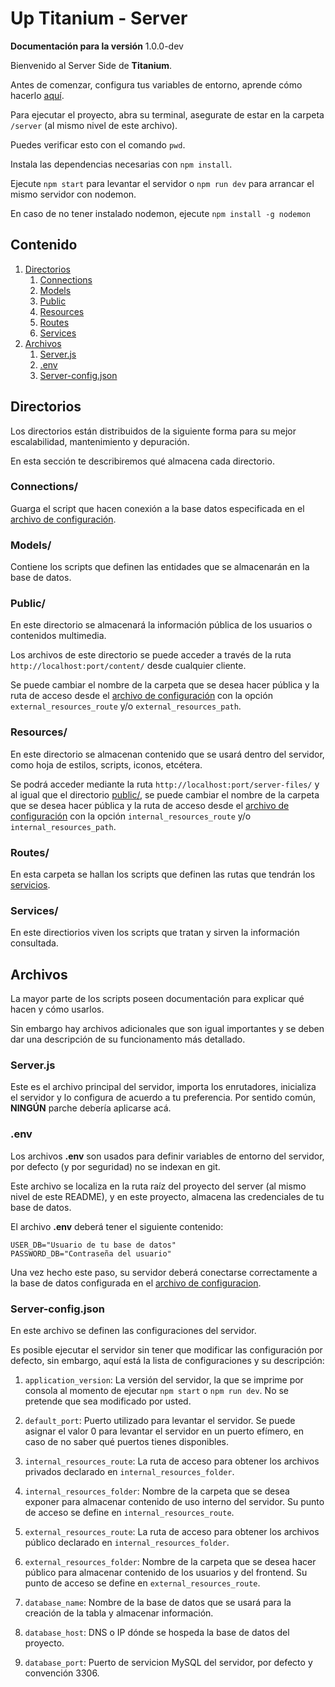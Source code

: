 # Up Titanium - Server
<!-- 
Si concideran pertinente y necesario, actualicen y corrijan este documento :)
 -->
**Documentación para la versión** 1.0.0-dev

Bienvenido al Server Side de **Titanium**.

Antes de comenzar, configura tus variables de entorno, aprende cómo hacerlo [aquí](#env).

Para ejecutar el proyecto, abra su terminal, asegurate de estar en la carpeta `/server` (al mismo nivel de este archivo).

Puedes verificar esto con el comando `pwd`.

Instala las dependencias necesarias con `npm install`.

Ejecute `npm start` para levantar el servidor o `npm run dev` para arrancar el mismo servidor con nodemon.

En caso de no tener instalado nodemon, ejecute `npm install -g nodemon`

## Contenido
1. [Directorios](#directorios)
    1. [Connections](#connections)
    2. [Models](#models)
    3. [Public](#public)
    4. [Resources](#resources)
    5. [Routes](#routes)
    6. [Services](#services)
2. [Archivos](#archivos)
    1. [Server.js](#serverjs)
    2. [.env](#env)
    3. [Server-config.json](#server-configjson)

## Directorios
Los directorios están distribuidos de la siguiente forma para su mejor escalabilidad, mantenimiento y depuración.

En esta sección te describiremos qué almacena cada directorio.

### Connections/
Guarga el script que hacen conexión a la base datos especificada en el [archivo de configuración](#server-configjson).

### Models/
Contiene los scripts que definen las entidades que se almacenarán en la base de datos.

### Public/
En este directorio se almacenará la información pública de los usuarios o contenidos multimedia. 

Los archivos de este directorio se puede acceder a través de la ruta `http://localhost:port/content/` desde cualquier cliente.

Se puede cambiar el nombre de la carpeta que se desea hacer pública y la ruta de acceso desde el [archivo de configuración](#server-configjson) con la opción `external_resources_route` y/o `external_resources_path`.

### Resources/
En este directorio se almacenan contenido que se usará dentro del servidor, como hoja de estilos, scripts, iconos, etcétera.

Se podrá acceder mediante la ruta `http://localhost:port/server-files/` y al igual que el directorio [public/](#public), se puede cambiar el nombre de la carpeta que se desea hacer pública y la ruta de acceso desde el [archivo de configuración](#server-configjson) con la opción `internal_resources_route` y/o `internal_resources_path`.

### Routes/
En esta carpeta se hallan los scripts que definen las rutas que tendrán los [servicios](#services).

### Services/
En este directiorios viven los scripts que tratan y sirven la información consultada.

## Archivos
La mayor parte de los scripts poseen documentación para explicar qué hacen y cómo usarlos. 

Sin embargo hay archivos adicionales que son igual importantes y se deben dar una descripción de su funcionamento más detallado.
### Server.js
Este es el archivo principal del servidor, importa los enrutadores, inicializa el servidor y lo configura de acuerdo a tu preferencia. Por sentido común, **NINGÚN** parche debería aplicarse acá.
### .env
Los archivos **.env** son usados para definir variables de entorno del servidor, por defecto (y por seguridad) no se indexan en git.

Este archivo se localiza en la ruta raíz del proyecto del server (al mismo nivel de este README), y en este proyecto, almacena las credenciales de tu base de datos.

El archivo **.env** deberá tener el siguiente contenido:
~~~
USER_DB="Usuario de tu base de datos"
PASSWORD_DB="Contraseña del usuario"
~~~
Una vez hecho este paso, su servidor deberá conectarse correctamente a la base de datos configurada en el [archivo de configuracion](#server-configjson).
### Server-config.json
En este archivo se definen las configuraciones del servidor.

Es posible ejecutar el servidor sin tener que modificar las configuración por defecto, sin embargo, aquí está la lista de configuraciones y su descripción:
1. `application_version`: La versión del servidor, la que se imprime por consola al momento de ejecutar `npm start` o `npm run dev`. No se pretende que sea modificado por usted.

2. `default_port`: Puerto utilizado para levantar el servidor. Se puede asignar el valor 0 para levantar el servidor en un puerto efímero, en caso de no saber qué puertos tienes disponibles.

3. `internal_resources_route`: La ruta de acceso para obtener los archivos privados declarado en `internal_resources_folder`.

4. `internal_resources_folder`: Nombre de la carpeta que se desea exponer para almacenar contenido de uso interno del servidor. Su punto de acceso se define en `internal_resources_route`.

5. `external_resources_route`:  La ruta de acceso para obtener los archivos público declarado en `internal_resources_folder`.

6. `external_resources_folder`: Nombre de la carpeta que se desea hacer público para almacenar contenido de los usuarios y del frontend. Su punto de acceso se define en `external_resources_route`.

7. `database_name`: Nombre de la base de datos que se usará para la creación de la tabla y almacenar información.

8. `database_host`: DNS  o IP dónde se hospeda la base de datos del proyecto.

9. `database_port`: Puerto de servicion MySQL del servidor, por defecto y convención 3306.
